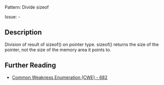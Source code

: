 Pattern: Divide sizeof

Issue: -

## Description

Division of result of sizeof() on pointer type. sizeof() returns the size of the pointer, not the size of the memory area it points to.

## Further Reading

* [Common Weakness Enumeration (CWE) - 682](https://cwe.mitre.org/data/definitions/682.html)